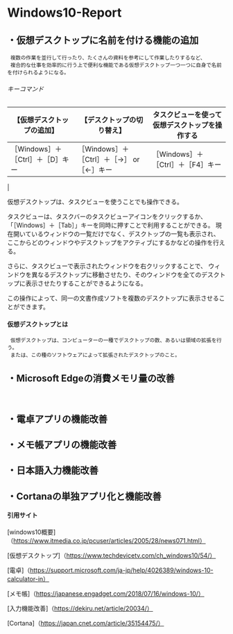# Windows10-Report

## ・仮想デスクトップに名前を付ける機能の追加
     複数の作業を並行して行ったり、たくさんの資料を参考にして作業したりするなど、
     複合的な仕事を効率的に行う上で便利な機能である仮想デスクトップ一つ一つに自身で名前を付けられるようになる。
###### キーコマンド
|【仮想デスクトップの追加】 　　   |【デスクトップの切り替え】                |タスクビューを使って仮想デスクトップを操作する           |
|---------------------------------|-----------------------------------------|--------------------------------------------------------|
|［Windows］＋［Ctrl］＋［D］キー  |［Windows］＋［Ctrl］＋［→］ or ［←］キー|［Windows］＋［Ctrl］＋［F4］キー
|

仮想デスクトップは、タスクビューを使うことでも操作できる。

タスクビューは、タスクバーのタスクビューアイコンをクリックするか、「［Windows］＋［Tab］」キーを同時に押すことで利用することができる。
現在開いているウィンドウの一覧だけでなく、デスクトップの一覧も表示され、
ここからどのウィンドウやデスクトップをアクティブにするかなどの操作を行える。

さらに、タスクビューで表示されたウィンドウを右クリックすることで、
ウィンドウを異なるデスクトップに移動させたり、そのウィンドウを全てのデスクトップに表示させたりすることができるようになる。

この操作によって、同一の文書作成ソフトを複数のデスクトップに表示させることができます。
#### 仮想デスクトップとは
     仮想デスクトップは、コンピューターの一種でデスクトップの数、あるいは領域の拡張を行う。
     または、この種のソフトウェアによって拡張されたデスクトップのこと。

## ・Microsoft Edgeの消費メモリ量の改善
       　　
## ・電卓アプリの機能改善

## ・メモ帳アプリの機能改善

## ・日本語入力機能改善

## ・Cortanaの単独アプリ化と機能改善

#### 引用サイト 
[windows10概要]（https://www.itmedia.co.jp/pcuser/articles/2005/28/news071.html）

[仮想デスクトップ]（https://www.techdevicetv.com/ch_windows10/54/）

[電卓]（https://support.microsoft.com/ja-jp/help/4026389/windows-10-calculator-in）

[メモ帳]（https://japanese.engadget.com/2018/07/16/windows-10/）

[入力機能改善]（https://dekiru.net/article/20034/）

[Cortana]（https://japan.cnet.com/article/35154475/）
